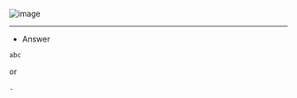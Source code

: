 ![image](https://user-images.githubusercontent.com/68887544/190924664-a1ecaf35-5ca8-4aed-aef7-099fcbe4c26a.png)

---
- Answer
```
abc
```
or
```
.
```
